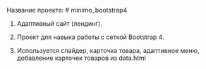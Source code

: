 Название проекта: # minimo_bootstrap4

1. Адаптивный сайт (лендинг). 

2. Прoект для навыка работы с сеткой Bootstrap 4.

3. Используется слайдер, карточка товара, адаптивное меню, добавление карточек товаров из data.html
